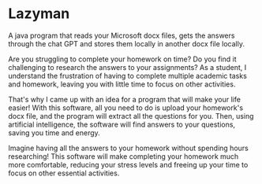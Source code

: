 # Lazyman
A java program that reads your Microsoft docx files, gets the answers through the chat GPT and stores them locally in another docx file locally.

Are you struggling to complete your homework on time? Do you find it challenging to research the answers to your assignments? As a student, I understand the frustration of having to complete multiple academic tasks and homework, leaving you with little time to focus on other activities.

That's why I came up with an idea for a program that will make your life easier! With this software, all you need to do is upload your homework's docx file, and the program will extract all the questions for you. Then, using artificial intelligence, the software will find answers to your questions, saving you time and energy.

Imagine having all the answers to your homework without spending hours researching! This software will make completing your homework much more comfortable, reducing your stress levels and freeing up your time to focus on other essential activities.
